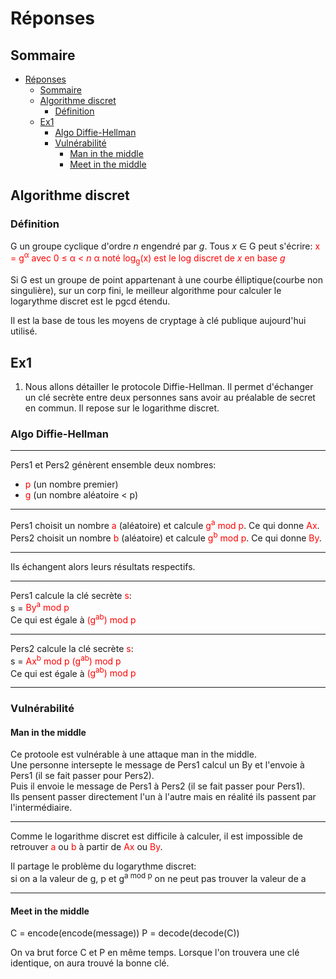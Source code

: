 # Réponses

## Sommaire
- [Réponses](#réponses)
  - [Sommaire](#sommaire)
  - [Algorithme discret](#algorithme-discret)
    - [Définition](#définition)
  - [Ex1](#ex1)
    - [Algo Diffie-Hellman](#algo-diffie-hellman)
    - [Vulnérabilité](#vulnérabilité)
      - [Man in the middle](#man-in-the-middle)
      - [Meet in the middle](#meet-in-the-middle)

## Algorithme discret
### Définition
G un groupe cyclique d'ordre *n* engendré par *g*. Tous *x* ∈ G peut s'écrire:
    <span style="color: red"> x = g<sup>α</sup>
    avec 0 ≤ α < *n*
    <span style="color: red">α</span> noté <span style="color: red"> log<sub>g</sub>(x)</span> est le log discret de *x* en base *g*

Si G est un groupe de point appartenant à une courbe élliptique(courbe non singulière), sur un corp fini, le meilleur algorithme pour calculer le logarythme discret 
est le pgcd étendu.

Il est la base de tous les moyens de cryptage à clé publique aujourd'hui utilisé. 

## Ex1
1) Nous allons détailler le protocole Diffie-Hellman. 
Il permet d'échanger un clé secrète entre deux personnes sans avoir au préalable de secret en commun.
Il repose sur le logarithme discret.  
### Algo Diffie-Hellman
----

Pers1 et Pers2 génèrent ensemble deux nombres:  
- <span style="color: red">p</span> (un nombre premier)  
- <span style="color: red">g</span> (un nombre aléatoire < p)  

-----

Pers1 choisit un nombre <span style="color: red">a</span> (aléatoire) et calcule <span style="color: red">g<sup>a</sup> mod p</span>. Ce qui donne <span style="color: red">Ax</span>.  
Pers2 choisit un nombre <span style="color: red">b</span> (aléatoire) et calcule <span style="color: red">g<sup>b</sup> mod p</span>. Ce qui donne <span style="color: red">By</span>.

-----

Ils échangent alors leurs résultats respectifs.

-----

Pers1 calcule la clé secrète <span style="color: red">s</span>:   
    s = <span style="color: red">By<sup>a</sup> mod p</span>  
Ce qui est égale à <span style="color: red">(g<sup>a</sup><sup>b</sup>) mod p</span>  

------

Pers2 calcule la clé secrète <span style="color: red">s</span>:  
    s = <span style="color: red">Ax<sup>b</sup> mod p</span> 
<span style="color: red">(g<sup>a</sup><sup>b</sup>) mod p</span>  
Ce qui est égale à <span style="color: red">(g<sup>a</sup><sup>b</sup>) mod p</span>

-----
### Vulnérabilité
#### Man in the middle
Ce protoole est vulnérable à une attaque man in the middle.  
    Une personne intersepte le message de Pers1 calcul un By et l'envoie à Pers1 (il se fait passer pour Pers2).  
    Puis il envoie  le message de Pers1 à Pers2 (il se fait passer pour Pers1).   
    Ils pensent passer directement l'un à l'autre mais en réalité ils passent par l'intermédiaire.   

-----
Comme le logarithme discret est difficile à calculer, il est impossible de retrouver <span style="color: red">a</span> ou <span style="color: red">b</span> à partir de <span style="color: red">Ax</span> ou <span style="color: red">By</span>.

Il partage le problème du logarythme discret:   
si on a la valeur de g, p et g<sup>a mod p</sup> on ne peut pas trouver la valeur de a

------

#### Meet in the middle
C = encode(encode(message))
P = decode(decode(C))

On va brut force C et P en même temps. Lorsque l'on trouvera une clé identique, on aura trouvé la bonne clé.
    
